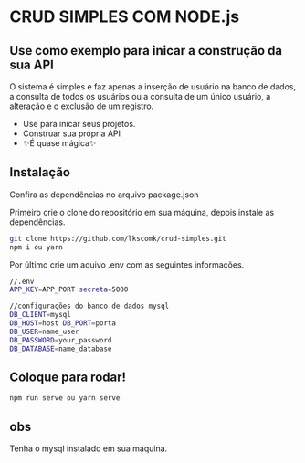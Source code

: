# CRUD SIMPLES COM NODE.js
## Use como exemplo para inicar a construção da sua API

O sistema é simples e faz apenas a inserção de usuário na banco de dados, a consulta de todos os usuários ou a consulta de um único usuário, a alteração e o exclusão de um registro.

- Use para inicar seus projetos.
- Construar sua própria API
- ✨É quase mágica✨

## Instalação

Confira as dependências no arquivo package.json

Primeiro crie o clone do repositório em sua máquina, depois instale as dependências.

```sh
git clone https://github.com/lkscomk/crud-simples.git
npm i ou yarn
```

Por último crie um aquivo .env com as seguintes informações.

```sh
//.env
APP_KEY=APP_PORT secreta=5000

//configurações do banco de dados mysql
DB_CLIENT=mysql
DB_HOST=host DB_PORT=porta
DB_USER=name_user
DB_PASSWORD=your_password
DB_DATABASE=name_database
```

## Coloque para rodar!

```sh
npm run serve ou yarn serve
```
## obs

Tenha o mysql instalado em sua máquina.



